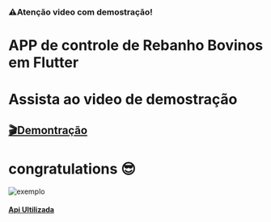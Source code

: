 ### ⚠️Atenção video com demostração!
# APP de controle de Rebanho Bovinos em Flutter



# Assista ao video de demostração

## [🎬Demontração](https://drive.google.com/file/d/1eTeSrVDYayMeuuZHtQGa3P9GjGHiFkjp/view?usp=drivesdk)


# congratulations 😎
![exemplo](https://gifburg.com/images/gifs/congratulations/gifs/0006.gif)

#### [Api Ultilizada](https://github.com/Uenderson-Mendes/api_GadoRepro)

